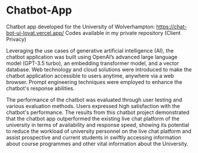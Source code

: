 # Chatbot-App

Chatbot app developed for the University of Wolverhampton: https://chat-bot-ui-lovat.vercel.app/
Codes available in my private repository (Client Privacy)

Leveraging the use cases of generative artificial intelligence (AI), the chatbot application was built using OpenAI’s advanced large language model (GPT-3.5 turbo), an embedding transformer model, and a vector database. Web technology and cloud solutions were introduced to make the chatbot application accessible to users anytime, anywhere via a web browser. Prompt engineering techniques were employed to enhance the chatbot's response abilities.

The performance of the chatbot was evaluated through user testing and various evaluation methods. Users expressed high satisfaction with the chatbot's performance. The results from this chatbot project demonstrated that the chatbot app outperformed the existing live chat platform of the university in terms of availability and response speed, showing its potential to reduce the workload of university personnel on the live chat platform and assist prospective and current students in swiftly accessing information about course programmes and other vital information about the University.



